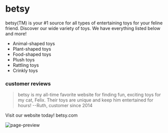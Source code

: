 # betsy

betsy(TM) is your #1 source for all types of entertaining toys for your feline friend.
Discover our wide variety of toys. We have everything listed below and more!
  - Animal-shaped toys
  - Plant-shaped toys
  - Food-shaped toys
  - Plush toys
  - Rattling toys
  - Crinkly toys

### customer reviews
> betsy is my all-time favorite website
> for finding fun, exciting toys for my
> cat, Felix. Their toys are unique and 
> keep him entertained for hours!
> --Ruth, customer since 2014

Visit our website today! 
betsy.com

<img src="./images/betsy-preview.png" alt="page-preview"/>